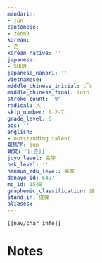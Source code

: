 ```yaml
---
mandarin:
- jùn
cantonese:
- zeon3
korean:
- 준
korean_native: ''
japanese:
- SHUN
japanese_nanori: ''
vietnamese:
middle_chinese_initial: t͡s
middle_chinese_final: iuɪn
stroke_count: '9'
radical: 人
skip_number: 1-2-7
grade_level: 6
pos: ''
english:
- outstanding talent
羅馬字: jun
韓文: '[[준]]'
joyo_level: 高等
hsk_level: ''
hanmun_edu_level: 高等
danayo_id: 6407
mc_id: 1548
graphemic_classification: 夋
stand_in: 俊傑
aliases:
---
```

```meta-bind-embed
[[nav/char_info]]
```

# Notes
